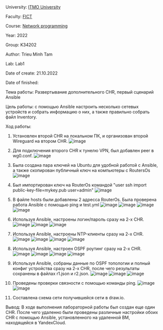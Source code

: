 University: [ITMO University](https://itmo.ru/ru/)

Faculty: [FICT](https://fict.itmo.ru)

Course: [Network programming](https://github.com/itmo-ict-faculty/network-programming)

Year: 2022

Group: K34202

Author: Trieu Minh Tam

Lab: Lab1

Date of create: 21.10.2022

Date of finished: 


Тема работы: Развертывание дополнительного CHR, первый сценарий Ansible

Цель работы: с помощью Ansible настроить несколько сетевых устройств и собрать информацию о них, а также правильно собрать файл Inventory.

Ход работы:
1. Установлен второй CHR на локальном ПК, и организован второй Wireguard на втором CHR.
![image](https://user-images.githubusercontent.com/87965299/197199174-070aa1f7-f870-4553-9a39-4c3ec5636fd4.png)

2. Для подключения второго CHR к тунелю VPN, был добавлен peer в wg0.conf.
![image](https://user-images.githubusercontent.com/87965299/197199561-7031b6ab-bf8d-4184-8562-491c0a3751dc.png)

3. Была создана пара ключей на Ubuntu для удобной работой с Ansible, а также скопирован публичный ключ на компьютеры с RoutersOs
![image](https://user-images.githubusercontent.com/87965299/197200068-a8b0f9ab-e741-427d-843a-ae62353e5d7c.png)

4. Был импортирован ключ на RouterOs командой "user ssh import public-key-file=mykey.pub user=admin"
![image](https://user-images.githubusercontent.com/87965299/197200538-0d307f57-d605-40fa-8f67-64069fb1a5b8.png)

5. В файле hosts были добавлены 2 адресса RouterOs. Была проверена работа Ansible с помощью ping и test.yml
![image](https://user-images.githubusercontent.com/87965299/197206847-e838bf03-304a-4a53-aca8-79cc96863934.png)
![image](https://user-images.githubusercontent.com/87965299/197206751-c383cc34-2384-47f2-81c3-6149e7ea5047.png)
![image](https://user-images.githubusercontent.com/87965299/197210337-f83e4817-c4c8-40c0-9685-0c8d9207174c.png)
![image](https://user-images.githubusercontent.com/87965299/197210279-7825110b-93ed-485a-a2d1-125521e2d879.png)

6. Используя Ansible, настроены логин/пароль сразу на 2-х CHR.
![image](https://user-images.githubusercontent.com/87965299/197421436-82cb6000-49cd-4584-ac04-ad14b948e118.png)
![image](https://user-images.githubusercontent.com/87965299/197421502-4f7c99dd-f21c-4f0e-a81b-ef15cf6fbf62.png)
![image](https://user-images.githubusercontent.com/87965299/197421510-cb0565eb-802b-451f-a74f-ec4ac06d64e3.png)

7. Используя Ansible, настроены NTP-клиенты сразу на 2-х CHR.
![image](https://user-images.githubusercontent.com/87965299/197421526-5e878784-9b5e-4a02-9122-7d4adc66be34.png)
![image](https://user-images.githubusercontent.com/87965299/197421545-45f86203-b81a-45c5-9bd2-1a5663d8ef9d.png)
![image](https://user-images.githubusercontent.com/87965299/197421557-f5f26945-87e0-4291-b768-2770ecdb25bb.png)
![image](https://user-images.githubusercontent.com/87965299/197421569-126fbe93-2945-4e31-8780-a712be0e7584.png)

8. Используя Ansible, настроен OSPF роутинг сразу на 2-х CHR.
![image](https://user-images.githubusercontent.com/87965299/197421681-764887b5-e88a-4682-b6ed-a130f09959d9.png)
![image](https://user-images.githubusercontent.com/87965299/197421640-ec66768a-dcdc-4ef5-8ac7-a1a980ad8a3a.png)
![image](https://user-images.githubusercontent.com/87965299/197421653-c44e6490-4a3a-4e32-a96f-e9e74c9171ed.png)
![image](https://user-images.githubusercontent.com/87965299/197421675-32c3db46-50f6-4b8c-974d-50d6a1d225e7.png)

9. Используя Ansible, собраны данные по OSPF топологии и полный конфиг устройства сразу на 2-х CHR, после чего результаты сохранены в файлах r1.json и r2.json.
![image](https://user-images.githubusercontent.com/87965299/197422058-aa582837-fb57-498d-9ee9-96f4975ef26f.png)
![image](https://user-images.githubusercontent.com/87965299/197422049-68235e96-26ef-4302-a2c1-07f150950533.png)
![image](https://user-images.githubusercontent.com/87965299/197422052-df224bbd-12ef-488a-9b7e-a37191ec01a9.png)

10. Проведены проверки связности с помощью команды ping.
![image](https://user-images.githubusercontent.com/87965299/197422175-2992e8fe-f312-4f1e-bf0e-d576a08115ad.png)
![image](https://user-images.githubusercontent.com/87965299/197422185-bee3d4ac-2a21-4418-9a6e-5316eb2f031e.png)

11. Составлена схема сети получившейся сети в draw.io.

Вывод:
В ходе выполнения лабораторной работы был создан еще один CHR. После чего удаленно были проведены различные настройки обоих CHR с помощью Ansible, установленного на удаленной ВМ, находящейся в YandexCloud.

